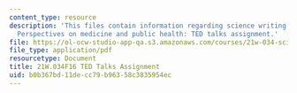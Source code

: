 ```yaml
---
content_type: resource
description: 'This files contain information regarding science writing and new media:
  Perspectives on medicine and public health: TED talks assignment.'
file: https://ol-ocw-studio-app-qa.s3.amazonaws.com/courses/21w-034-science-writing-and-new-media-perspectives-on-medicine-and-public-health-fall-2016/b0b367bd11decc79b96358c3835954ec_MIT21W_034F16_TalkAsign.pdf
file_type: application/pdf
resourcetype: Document
title: 21W.034F16 TED Talks Assignment
uid: b0b367bd-11de-cc79-b963-58c3835954ec
---
```

